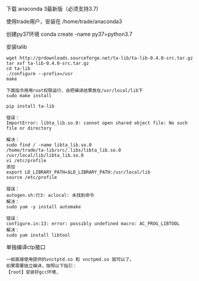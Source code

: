 下载 anaconda 3最新版（必须支持3.7)

使用trade用户，安装在 /home/trade/anaconda3

创建py37环境
conda create -name py37=python3.7

安装talib

    wget http://prdownloads.sourceforge.net/ta-lib/ta-lib-0.4.0-src.tar.gz
    tar xvf ta-lib-0.4.0-src.tar.gz
    cd ta-lib    
    ./configure --prefix=/usr  
    make
    
    下面指令用用root权限运行，会把编译结果放在/usr/local/lib下
    sudo make install
    
    pip install ta-lib

    错误：    
    ImportError: libta_lib.so.0: cannot open shared object file: No such file or directory
    
    解决：    
    sudo find / -name libta_lib.so.0    
    /home/trade/ta-lib/src/.libs/libta_lib.so.0    
    /usr/local/lib/libta_lib.so.0    
    vi /etc/profile    
    添加    
    export LD_LIBRARY_PATH=$LD_LIBRARY_PATH:/usr/local/lib    
    source /etc/profile
    
    错误：
    autogen.sh:行3: aclocal: 未找到命令
    解决：
    sudo yum -y install automake
    
    错误：
    configure.in:13: error: possibly undefined macro: AC_PROG_LIBTOOL
    解决：
    sudo yum install libtool
    
单独编译ctp接口

    一般直接使用提供的vnctptd.so 和 vnctpmd.so 就可以了。
    如果需要独立编译，按照以下指引：
    【root】安装好gcc环境, 
    
